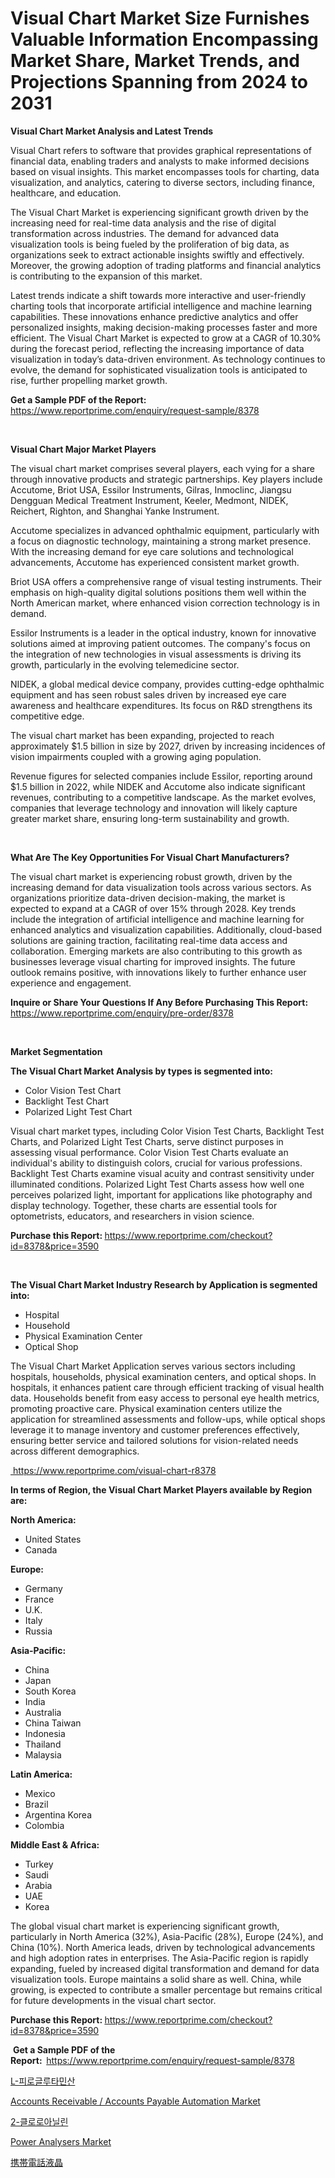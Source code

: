 <p><h1>Visual Chart Market Size Furnishes Valuable Information Encompassing Market Share, Market Trends, and Projections Spanning from 2024 to 2031</h1></p><p><strong>Visual Chart Market Analysis and Latest Trends</strong></p>
<p><p>Visual Chart refers to software that provides graphical representations of financial data, enabling traders and analysts to make informed decisions based on visual insights. This market encompasses tools for charting, data visualization, and analytics, catering to diverse sectors, including finance, healthcare, and education.</p><p>The Visual Chart Market is experiencing significant growth driven by the increasing need for real-time data analysis and the rise of digital transformation across industries. The demand for advanced data visualization tools is being fueled by the proliferation of big data, as organizations seek to extract actionable insights swiftly and effectively. Moreover, the growing adoption of trading platforms and financial analytics is contributing to the expansion of this market.</p><p>Latest trends indicate a shift towards more interactive and user-friendly charting tools that incorporate artificial intelligence and machine learning capabilities. These innovations enhance predictive analytics and offer personalized insights, making decision-making processes faster and more efficient. The Visual Chart Market is expected to grow at a CAGR of 10.30% during the forecast period, reflecting the increasing importance of data visualization in today’s data-driven environment. As technology continues to evolve, the demand for sophisticated visualization tools is anticipated to rise, further propelling market growth.</p></p>
<p><strong>Get a Sample PDF of the Report:&nbsp;</strong> <a href="https://www.reportprime.com/enquiry/request-sample/8378">https://www.reportprime.com/enquiry/request-sample/8378</a></p>
<p>&nbsp;</p>
<p><strong>Visual Chart Major Market Players</strong></p>
<p><p>The visual chart market comprises several players, each vying for a share through innovative products and strategic partnerships. Key players include Accutome, Briot USA, Essilor Instruments, Gilras, Inmoclinc, Jiangsu Dengguan Medical Treatment Instrument, Keeler, Medmont, NIDEK, Reichert, Righton, and Shanghai Yanke Instrument.</p><p>Accutome specializes in advanced ophthalmic equipment, particularly with a focus on diagnostic technology, maintaining a strong market presence. With the increasing demand for eye care solutions and technological advancements, Accutome has experienced consistent market growth. </p><p>Briot USA offers a comprehensive range of visual testing instruments. Their emphasis on high-quality digital solutions positions them well within the North American market, where enhanced vision correction technology is in demand.</p><p>Essilor Instruments is a leader in the optical industry, known for innovative solutions aimed at improving patient outcomes. The company's focus on the integration of new technologies in visual assessments is driving its growth, particularly in the evolving telemedicine sector.</p><p>NIDEK, a global medical device company, provides cutting-edge ophthalmic equipment and has seen robust sales driven by increased eye care awareness and healthcare expenditures. Its focus on R&D strengthens its competitive edge.</p><p>The visual chart market has been expanding, projected to reach approximately $1.5 billion in size by 2027, driven by increasing incidences of vision impairments coupled with a growing aging population. </p><p>Revenue figures for selected companies include Essilor, reporting around $1.5 billion in 2022, while NIDEK and Accutome also indicate significant revenues, contributing to a competitive landscape. As the market evolves, companies that leverage technology and innovation will likely capture greater market share, ensuring long-term sustainability and growth.</p></p>
<p>&nbsp;</p>
<p><strong>What Are The Key Opportunities For Visual Chart Manufacturers?</strong></p>
<p><p>The visual chart market is experiencing robust growth, driven by the increasing demand for data visualization tools across various sectors. As organizations prioritize data-driven decision-making, the market is expected to expand at a CAGR of over 15% through 2028. Key trends include the integration of artificial intelligence and machine learning for enhanced analytics and visualization capabilities. Additionally, cloud-based solutions are gaining traction, facilitating real-time data access and collaboration. Emerging markets are also contributing to this growth as businesses leverage visual charting for improved insights. The future outlook remains positive, with innovations likely to further enhance user experience and engagement.</p></p>
<p><strong>Inquire or Share Your Questions If Any Before Purchasing This Report:</strong> <a href="https://www.reportprime.com/enquiry/pre-order/8378">https://www.reportprime.com/enquiry/pre-order/8378</a></p>
<p>&nbsp;</p>
<p><strong>Market Segmentation</strong></p>
<p><strong>The Visual Chart Market Analysis by types is segmented into:</strong></p>
<p><ul><li>Color Vision Test Chart</li><li>Backlight Test Chart</li><li>Polarized Light Test Chart</li></ul></p>
<p><p>Visual chart market types, including Color Vision Test Charts, Backlight Test Charts, and Polarized Light Test Charts, serve distinct purposes in assessing visual performance. Color Vision Test Charts evaluate an individual's ability to distinguish colors, crucial for various professions. Backlight Test Charts examine visual acuity and contrast sensitivity under illuminated conditions. Polarized Light Test Charts assess how well one perceives polarized light, important for applications like photography and display technology. Together, these charts are essential tools for optometrists, educators, and researchers in vision science.</p></p>
<p><strong>Purchase this Report:&nbsp;</strong><a href="https://www.reportprime.com/checkout?id=8378&price=3590">https://www.reportprime.com/checkout?id=8378&price=3590</a></p>
<p>&nbsp;</p>
<p><strong>The Visual Chart Market Industry Research by Application is segmented into:</strong></p>
<p><ul><li>Hospital</li><li>Household</li><li>Physical Examination Center</li><li>Optical Shop</li></ul></p>
<p><p>The Visual Chart Market Application serves various sectors including hospitals, households, physical examination centers, and optical shops. In hospitals, it enhances patient care through efficient tracking of visual health data. Households benefit from easy access to personal eye health metrics, promoting proactive care. Physical examination centers utilize the application for streamlined assessments and follow-ups, while optical shops leverage it to manage inventory and customer preferences effectively, ensuring better service and tailored solutions for vision-related needs across different demographics.</p></p>
<p><a href="https://www.reportprime.com/visual-chart-r8378">&nbsp;https://www.reportprime.com/visual-chart-r8378</a></p>
<p><strong>In terms of Region, the Visual Chart Market Players available by Region are:</strong></p>
<p>
    <p> <strong> North America: </strong>
        <ul>
            <li>United States</li>
            <li>Canada</li>
        </ul>
        </p> 
    <p> <strong> Europe: </strong>
        <ul>
            <li>Germany</li>
            <li>France</li>
            <li>U.K.</li>
            <li>Italy</li>
            <li>Russia</li>
        </ul>
        </p> 
    <p> <strong> Asia-Pacific: </strong>
        <ul>
            <li>China</li>
            <li>Japan</li>
            <li>South Korea</li>
            <li>India</li>
            <li>Australia</li>
            <li>China Taiwan</li>
            <li>Indonesia</li>
            <li>Thailand</li>
            <li>Malaysia</li>
        </ul>
        </p> 
    <p> <strong> Latin America: </strong>
        <ul>
            <li>Mexico</li>
            <li>Brazil</li>
            <li>Argentina Korea</li>
            <li>Colombia</li>
        </ul>
        </p> 
    <p> <strong> Middle East & Africa: </strong>
        <ul>
            <li>Turkey</li>
            <li>Saudi</li>
            <li>Arabia</li>
            <li>UAE</li>
            <li>Korea</li>
        </ul>
    </p>
    </p>
<p><p>The global visual chart market is experiencing significant growth, particularly in North America (32%), Asia-Pacific (28%), Europe (24%), and China (10%). North America leads, driven by technological advancements and high adoption rates in enterprises. The Asia-Pacific region is rapidly expanding, fueled by increased digital transformation and demand for data visualization tools. Europe maintains a solid share as well. China, while growing, is expected to contribute a smaller percentage but remains critical for future developments in the visual chart sector.</p></p>
<p><strong>Purchase this Report: </strong><a href="https://www.reportprime.com/checkout?id=8378&price=3590">https://www.reportprime.com/checkout?id=8378&price=3590</a></p>
<p>&nbsp;<strong>Get a Sample PDF of the Report:&nbsp;&nbsp;</strong><a href="https://www.reportprime.com/enquiry/request-sample/8378">https://www.reportprime.com/enquiry/request-sample/8378</a></p>
<p><strong></strong></p>
<p><p><a href="https://medium.com/@daniedoyle89/%EA%B8%80%EB%A1%9C%EB%B2%8C-l-%ED%94%BC%EB%A1%9C%EA%B8%80%EB%A3%A8%ED%83%90%EC%82%B0-%EC%8B%9C%EC%9E%A5-%EB%8F%99%ED%96%A5-2024%EB%85%84%EB%B6%80%ED%84%B0-2031%EB%85%84%EA%B9%8C%EC%A7%80%EC%9D%98-%EC%84%B1%EC%9E%A5-%EA%B8%B0%ED%9A%8C-%EB%B0%8F-%EB%8F%84%EC%A0%84%EC%97%90-%EB%8C%80%ED%95%9C-%ED%86%B5%EC%B0%B0%EB%A0%A5-9d342fca9644">L-피로글루타민산</a></p><p><a href="https://medium.com/@rosebarnett1936/the-accounts-receivable-accounts-payable-automation-market-has-experienced-impressive-growth-in-b070e9a7436d">Accounts Receivable / Accounts Payable Automation Market</a></p><p><a href="https://medium.com/@daniedoyle89/2-chloroaniline-market-%EC%9D%98-%EA%B8%80%EB%A1%9C%EB%B2%8C-%EC%8B%9C%EC%9E%A5-%EA%B0%9C%EC%9A%94%EB%8A%94-%EC%A0%84-%EC%84%B8%EA%B3%84-%EB%B0%8F-%EC%A3%BC%EC%9A%94-%EC%8B%9C%EC%9E%A5%EC%9D%98-%EC%82%B0%EC%97%85%EC%97%90-%EC%98%81%ED%96%A5%EC%9D%84-%EB%AF%B8%EC%B9%98%EB%8A%94-%EC%A3%BC%EC%9A%94-%ED%8A%B8%EB%A0%8C%EB%93%9C%EC%97%90-%EB%8C%80%ED%95%9C-%EB%8F%85%ED%8A%B9%ED%95%9C-%EA%B4%80%EC%A0%90%EC%9D%84-%EC%A0%9C%EA%B3%B5%ED%95%A9%EB%8B%88%EB%8B%A4-1a189896023a">2-클로로아닐린</a></p><p><a href="https://issuu.com/reportprime-2/docs/power-analysers-market-size-2030.pp_f835a18f91356a">Power Analysers Market</a></p><p><a href="https://medium.com/@charm854/mobilephone-lcd-market-%E3%81%AE%E3%82%B0%E3%83%AD%E3%83%BC%E3%83%90%E3%83%AB%E5%B8%82%E5%A0%B4%E6%A6%82%E8%A6%81%E3%81%AF-%E4%B8%96%E7%95%8C%E3%81%8A%E3%82%88%E3%81%B3%E4%B8%BB%E8%A6%81%E5%B8%82%E5%A0%B4%E3%81%AB%E3%81%8A%E3%81%91%E3%82%8B%E6%A5%AD%E7%95%8C%E3%81%AB%E5%BD%B1%E9%9F%BF%E3%82%92%E4%B8%8E%E3%81%88%E3%82%8B%E4%B8%BB%E8%A6%81%E3%81%AA%E3%83%88%E3%83%AC%E3%83%B3%E3%83%89%E3%81%AB%E3%81%A4%E3%81%84%E3%81%A6-%E7%8B%AC%E8%87%AA%E3%81%AE%E8%A6%96%E7%82%B9%E3%82%92%E6%8F%90%E4%BE%9B%E3%81%97%E3%81%BE%E3%81%99-ea0e27c1b816">携帯電話液晶</a></p></p>